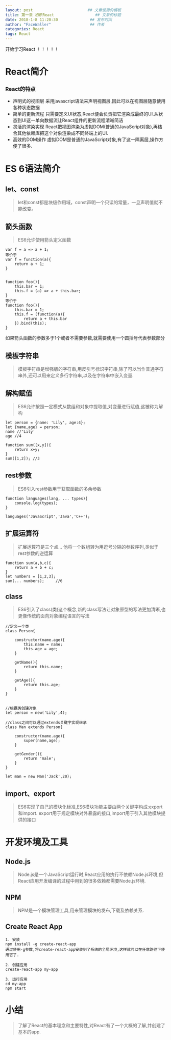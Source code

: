 ```yaml
---
layout: post                        ## 文章使用的模板
title: 第一章 初识React  				## 文章的标题
date: 2018-1-8 11:20:30				 ## 发布时间
author: "FaceWaller"                 ## 作者
categories: React
tags: React
---
```


开始学习React ！！！！！

# React简介 

### React的特点
- 声明式的视图层
	采用javascript语法来声明视图层,因此可以在视图层随意使用各种状态数据
- 简单的更新流程
	只需要定义UI状态,React便会负责把它渲染成最终的UI.从状态到UI这一单向数据流让React组件的更新流程清晰简洁
- 灵活的渲染实现
	React把视图渲染为虚拟DOM(普通的JavaScript对象),再结合其他依赖库把这个对象渲染成不同终端上的UI.
- 高效的DOM操作
	虚拟DOM是普通的JavaScript对象,有了这一隔离层,操作方便了很多.



# ES 6语法简介

## let、const 

>let和const都是块级作用域，const声明一个只读的常量，一旦声明值就不能改变。

## 箭头函数 

> ES6允许使用箭头定义函数

	var f = a => a + 1; 
	等价于
	var f = function(a){
		return a + 1;
	}
	
	
	function foo(){
		this.bar = 1;
		this.f = (a) => a + this.bar;
	}	
	等价于
	function foo(){
		this.bar = 1;
		this.f = (function(a){
			return a + this.bar
		}).bind(this);	
	}
	
如果箭头函数的参数多于1个或者不需要参数,就需要使用一个圆括号代表参数部分
	
## 模板字符串

>模板字符串是增强版的字符串,用反引号标识字符串,除了可以当作普通字符串外,还可以用来定义多行字符串,以及在字符串中嵌入变量.
	
## 解构赋值

>ES6允许按照一定模式从数组和对象中提取值,对变量进行赋值,这被称为解构

	let person = {name: 'Lily', age:4};
	let {name,age} = person;
	name //'Lily'
	age //4
	
	function sum([x,y]){
		return x+y;	
	}
	sum([1,2]); //3
	

## rest参数

>ES6引入rest参数用于获取函数的多余参数

	function languages(lang, ... types){
		console.log(types);
	}
	
	languages('JavaScript','Java','C++');

## 扩展运算符

>扩展运算符是三个点... 他将一个数组转为用逗号分隔的参数序列,类似于rest参数的逆运算

	function sum(a,b,c){
		return a + b + c;
	}
	let numbers = [1,2,3];
	sum(... numbers);     //6

## class

>ES6引入了class(类)这个概念,新的class写法让对象原型的写法更加清晰,也更像传统的面向对象编程语言的写法

	//定义一个类
	class Person{
		
		constructor(name.age){
			this.name = name;
			this.age = age;
		}
		
		getName(){
			return this.name;
		}
		
		getAge(){
			return this.age;
		}
	}
	
	
	//根据类创建对象
	let person = new('Lily',4);
	
	//class之间可以通过extends关键字实现继承
	class Man extends Person{
		
		constructor(name.age){
			super(name,age);
		}
		
		getGender(){
			return 'male';
		}
	}
	
	let man = new Man('Jack',20);
	

## import、export
	
>ES6实现了自己的模块化标准,ES6模块功能主要由两个关键字构成:export和import. export用于规定模块对外暴露的接口,import用于引入其他模块提供的接口


# 开发环境及工具

## Node.js

>Node.js是一个JavaScript运行时,React应用的执行不依赖Node.js环境,但React应用开发编译的过程中用到的很多依赖都需要Node.js环境.

## NPM

>NPM是一个模块管理工具,用来管理模块的发布,下载及依赖关系.


## Create React App


	1. 安装
	npm install -g create-react-app
	通过使用-g参数,将create-react-app安装到了系统的全局环境,这样就可以在任意路径下使用它了.

	2. 创建应用
	create-react-app my-app

	3. 运行应用
	cd my-app
	npm start

# 小结 #

>了解了React的基本理念和主要特性,对React有了一个大概的了解,并创建了基本的app.